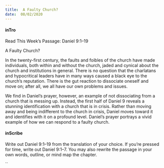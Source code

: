 ```yaml
---
title:  A Faulty Church?
date:  08/02/2020
---
```


#### inTro

Read This Week’s Passage: Daniel 9:1–19

A Faulty Church?

In the twenty-first century, the faults and foibles of the church have made individuals, both within and without the church, jaded and cynical about the church and institutions in general. There is no question that the charlatans and hypocritical leaders have in many ways caused a black eye to the church’s reputation. There is the gut reaction to dissociate oneself and move on; after all, we all have our own problems and issues.

We find in Daniel’s prayer, however, an example of not dissociating from a church that is messing up. Instead, the first half of Daniel 9 reveals a stunning identification with a church that is in crisis. Rather than moving away and being indifferent to the church in crisis, Daniel moves toward it and identifies with it on a profound level. Daniel’s prayer portrays a vivid example of how we can respond to a faulty church.

#### inScribe

Write out Daniel 9:1–19 from the translation of your choice. If you’re pressed for time, write out Daniel 9:1–7. You may also rewrite the passage in your own words, outline, or mind map the chapter.

``
